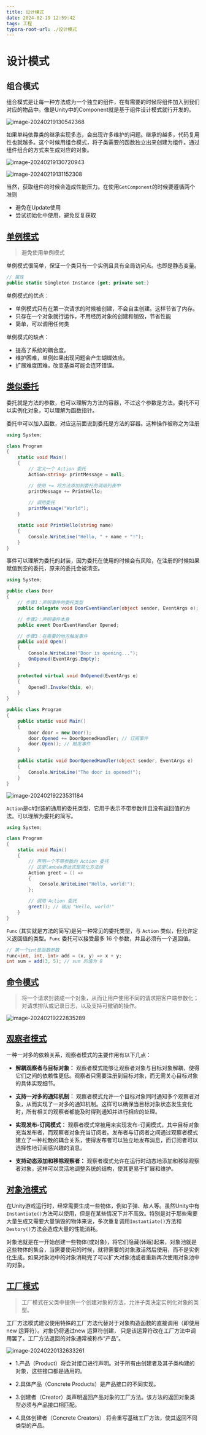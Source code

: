 ```yaml
---
title: 设计模式
date: 2024-02-19 12:59:42
tags: 工程
typora-root-url: ./设计模式
---
```


# 设计模式

## 组合模式

组合模式是让每一种方法成为一个独立的组件，在有需要的时候将组件加入到我们对应的物品中。像是Unity中的Component就是基于组件设计模式就行开发的。

![image-20240219130542368](image-20240219130542368.png)

如果单纯依靠类的继承实现多态，会出现许多维护的问题。继承的越多，代码复用性也就越多。这个时候用组合模式，将子类需要的函数独立出来创建为组件。通过组件组合的方式来生成对应的对象。

![image-20240219130720943](image-20240219130720943.png)

![image-20240219131152308](image-20240219131152308.png)

当然，获取组件的时候会造成性能压力。在使用`GetComponent`的时候要遵循两个准则

- 避免在Update使用
- 尝试初始化中使用，避免反复获取

## [单例模式](https://zhuanlan.zhihu.com/p/113935894)

> 避免使用单例模式

单例模式很简单，保证一个类只有一个实例且具有全局访问点。也即是静态变量。

```c#
// 属性
public static Singleton Instance {get; private set;}
```

单例模式的优点：

- 单例模式只有在第一次请求的时候被创建，不会自主创建。这样节省了内存。
- 只存在一个对象就行运作，不用经历对象的创建和销毁，节省性能
- 简单，可以调用任何类

单例模式的缺点：

- 提高了系统的耦合度。
- 维护困难，单例如果出现问题会产生蝴蝶效应。
- 扩展难度困难，改变基类可能会连环错误。

## [类似委托](https://learn.u3d.cn/tutorial/game-design-pattern-jizhi?chapterId=63562b26edca72001f21d019#62f2678c51d86f0020dc95dd)

委托就是方法的参数，也可以理解为方法的容器，不过这个参数是方法。委托不可以实例化对象，可以理解为函数指针。

委托中可以加入函数，对应这前面说到委托是方法的容器。这种操作被称之为注册

```c#
using System;

class Program
{
    static void Main()
    {
        // 定义一个 Action 委托
        Action<string> printMessage = null;

        // 使用 += 将方法添加到委托的调用列表中
        printMessage += PrintHello;
        
        // 调用委托
        printMessage("World");
    }

    static void PrintHello(string name)
    {
        Console.WriteLine("Hello, " + name + "!");
    }
}
```

事件可以理解为委托的封装，因为委托在使用的时候会有风险，在注册的时候如果赋值到空的委托，原来的委托会被清空。

```c#
using System;

public class Door
{
    // 步骤1：声明事件的委托类型
    public delegate void DoorEventHandler(object sender, EventArgs e);

    // 步骤2：声明事件本身
    public event DoorEventHandler Opened;

    // 步骤3：在需要的地方触发事件
    public void Open()
    {
        Console.WriteLine("Door is opening...");
        OnOpened(EventArgs.Empty);
    }

    protected virtual void OnOpened(EventArgs e)
    {
        Opened?.Invoke(this, e);
    }
}

public class Program
{
    public static void Main()
    {
        Door door = new Door();
        door.Opened += DoorOpenedHandler; // 订阅事件
        door.Open(); // 触发事件
    }

    public static void DoorOpenedHandler(object sender, EventArgs e)
    {
        Console.WriteLine("The door is opened!");
    }
}
```

![image-20240219223531184](image-20240219223531184.png)

`Action`是c#封装的通用的委托类型，它用于表示不带参数并且没有返回值的方法。可以理解为委托的简写。

```c#
using System;

class Program
{
    static void Main()
    {
        // 声明一个不带参数的 Action 委托
        // 这里lambda表达式是简化方法体
        Action greet = () =>
        {
            Console.WriteLine("Hello, world!");
        };

        // 调用 Action 委托
        greet(); // 输出 "Hello, world!"
    }
}
```

`Func` (其实就是方法的简写)是另一种常见的委托类型，与 `Action` 类似，但允许定义返回值的类型。`Func` 委托可以接受最多 16 个参数，并且必须有一个返回值。

```c#
// 第一个int是函数参数
Func<int, int, int> add = (x, y) => x + y;
int sum = add(3, 5); // sum 的值为 8
```

## [命令模式 ](https://shusheng007.top/2021/09/08/command-pattern/)

> 将一个请求封装成一个对象，从而让用户使用不同的请求把客户端参数化；对请求排队或记录日志，以及支持可撤销的操作。



![image-20240219222835289](image-20240219222835289.png)

## [观察者模式](https://www.cnblogs.com/zhili/p/ObserverPattern.html)

一种一对多的依赖关系，观察者模式的主要作用有以下几点：

- **解耦观察者与目标对象：** 观察者模式能够让观察者对象与目标对象解耦，使得它们之间的依赖性更低。观察者只需要注册到目标对象，而无需关心目标对象的具体实现细节。

- **支持一对多的通知机制：** 观察者模式允许一个目标对象同时通知多个观察者对象，从而实现了一对多的通知机制。这样可以确保当目标对象状态发生变化时，所有相关的观察者都能及时得到通知并进行相应的处理。

- **实现发布-订阅模式：** 观察者模式常被用来实现发布-订阅模式，其中目标对象充当发布者，而观察者对象充当订阅者。发布者与订阅者之间通过观察者模式建立了一种松散的耦合关系，使得发布者可以独立地发布消息，而订阅者可以选择性地订阅感兴趣的消息。

- **支持动态添加和移除观察者：** 观察者模式允许在运行时动态地添加和移除观察者对象，这样可以灵活地调整系统的结构，使其更易于扩展和维护。



## [对象池模式](https://gpp.tkchu.me/object-pool.html)

在Unity游戏运行时，经常需要生成一些物体，例如子弹、敌人等。虽然Unity中有`Instantiate()`方法可以使用，但是在某些情况下并不高效。特别是对于那些需要大量生成又需要大量销毁的物体来说，多次重复调用`Instantiate()`方法和`Destory()`方法会造成大量的性能消耗。

对象池就是在一开始创建一些物体(或对象)，将它们隐藏(休眠)起来，对象池就是这些物体的集合，当需要使用的时候，就将需要的对象激活然后使用，而不是实例化生成。如果对象池中的对象消耗完了可以扩大对象池或者重新再次使用对象池中的对象。



## [工厂模式](https://github.com/febobo/web-interview/issues/292)

>  工厂模式在父类中提供一个创建对象的方法，允许子类决定实例化对象的类型。

工厂方法模式建议使用特殊的工厂方法代替对于对象构造函数的直接调用（即使用new 运算符）。对象仍将通过new 运算符创建， 只是该运算符改在工厂方法中调用罢了。工厂方法返回的对象通常被称作“产品”。

![image-20240220132633261](image-20240220132633261.png)

- 1.产品（Product）将会对接口进行声明。对于所有由创建者及其子类构建的对象，这些接口都是通用的。

- 2.具体产品（Concrete Products）是产品接口的不同实现。

- 3.创建者（Creator）类声明返回产品对象的工厂方法。该方法的返回对象类型必须与产品接口相匹配。
- 4.具体创建者（Concrete Creators） 将会重写基础工厂方法，使其返回不同类型的产品。
